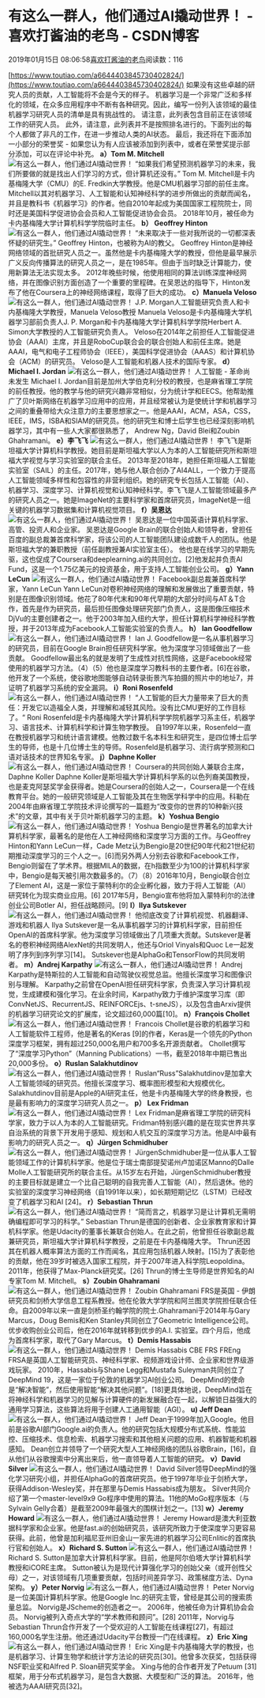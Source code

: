 
# 有这么一群人，他们通过AI撬动世界！ - 喜欢打酱油的老鸟 - CSDN博客


2019年01月15日 08:06:58[喜欢打酱油的老鸟](https://me.csdn.net/weixin_42137700)阅读数：116


[https://www.toutiao.com/a6644403845730402824/](https://www.toutiao.com/a6644403845730402824/)
如果没有这些卓越的研究人员的贡献，人工智能将不会是今天的样子。
机器学习是一个非常广泛和多样化的领域，在众多应用程序中不断有各种研究。因此，编写一份列入该领域的最佳机器学习研究人员的清单是具有挑战性的。
请注意，此列表包含目前正在该领域工作的研究人员。
此外，请注意，此列表并不是按照排名进行的。下面列出的每个人都做了非凡的工作，在进一步推动人类的AI状态。
最后，我还将在下面添加一小部分的荣誉奖 - 如果您认为有人应该被添加到列表中，或者在荣誉奖提示部分添加，可以在评论中补充。
**a）Tom M. Mitchell**
![有这么一群人，他们通过AI撬动世界！](http://p1.pstatp.com/large/pgc-image/c7edc8839d3949c8ad1e36011ecd0b07)
“如果我们希望预测机器学习的未来，我们所要做的就是找出人们学习的方式，但计算机还没有。”
Tom M. Mitchell是卡内基梅隆大学（CMU）的E. Fredkin大学教授。他是CMU机器学习部的前任主席。Mitchell以其对机器学习、人工智能和认知神经科学的进步所做出的贡献而闻名，并且是教科书《机器学习》的作者。他自2010年起成为美国国家工程院院士，同时还是美国科学促进协会会员和人工智能促进协会会员。 2018年10月，被任命为卡内基梅隆大学计算机科学学院临时主任。
**b） Geoffrey Hinton**
![有这么一群人，他们通过AI撬动世界！](http://p3.pstatp.com/large/pgc-image/d5583957724e4dea9d350a355767b429)
“未来取决于一些对我所说的一切都深表怀疑的研究生。”
Geoffrey Hinton，也被称为AI的教父。 Geoffrey Hinton是神经网络领域的首批研究人员之一。虽然他是卡内基梅隆大学的教授，但他是最早展示广义反向传播算法的研究人员之一，是在1985年。但由于当时缺乏计算能力，使用新算法无法实现太多。 2012年晚些时候，他使用相同的算法训练深度神经网络，并在图像识别方面创造了一个重要的里程碑。在吴恩达的指导下，Hinton发布了他在Coursera上的神经网络课程，取得了巨大的成功。
**c）Manuela Veloso**
![有这么一群人，他们通过AI撬动世界！](http://p3.pstatp.com/large/pgc-image/0fc33fa9f2794411b0837c67dd2b476f)
J.P. Morgan人工智能研究负责人和卡内基梅隆大学教授，Manuela Veloso教授
Manuela Veloso是卡内基梅隆大学机器学习部前负责人J. P. Morgan和卡内基梅隆大学计算机科学学院Herbert A. Simon大学教授的人工智能研究负责人。 Veloso在2014年之前担任人工智能促进协会（AAAI）主席，并且是RoboCup联合会的联合创始人和前任主席。她是AAAI，电气和电子工程师协会（IEEE），美国科学促进协会（AAAS）和计算机协会（ACM）的研究员。 Veloso是人工智能和机器人技术的国际专家。
**d）Michael I. Jordan**
![有这么一群人，他们通过AI撬动世界！](http://p3.pstatp.com/large/pgc-image/d405ed2d05d444a1a392039714e9b4e6)
人工智能 - 革命尚未发生
Michael I. Jordan目前是加州大学伯克利分校的教授，也是麻省理工学院的前任教授。他的教学与他的研究兴趣非常相似，分为统计学和EECS。他帮助推广了贝叶斯网络在机器学习应用中的应用，并且经常被认为是使统计学和机器学习之间的重叠带给大众注意力的主要思想家之一。他是AAAI，ACM，ASA，CSS，IEEE，IMS，ISBA和SIAM的研究员。他的研究生和博士后学生也已经深刻影响机器学习，其中有一些人大家都很熟悉了， Andrew Ng，David Blei和Zoubin Ghahramani。
**e）李飞飞**
![有这么一群人，他们通过AI撬动世界！](http://p3.pstatp.com/large/pgc-image/5648f59297954385abe5d52759b16b54)
李飞飞是斯坦福大学计算机科学教授。她目前是斯坦福大学以人为本的人工智能研究所和斯坦福大学视觉与学习实验室的联合主任。 2013年至2018年，她担任斯坦福人工智能实验室（SAIL）的主任。2017年，她与他人联合创办了AI4ALL，一个致力于提高人工智能领域多样性和包容性的非营利组织。她的研究专长包括人工智能（AI）、机器学习、深度学习、计算机视觉和认知神经科学。李飞飞是人工智能领域最多产的研究人员之一。她是ImageNet的主要科学家和首席研究员，ImageNet是一组关键的机器学习数据集和计算机视觉项目。
**f）吴恩达**
![有这么一群人，他们通过AI撬动世界！](http://p1.pstatp.com/large/pgc-image/7fac04770f4d4c07afeac1ece32e5154)
吴恩达是一位中国英语计算机科学家、高管、投资人和企业家。 吴恩达是Google Brain的联合创始人和领导者，曾担任百度的副总裁兼首席科学家，将该公司的人工智能团队建设成数千人的团队。他是斯坦福大学的兼职教授（前任副教授兼AI实验室主任）。 他也是在线学习的早期先驱，这也促成了Coursera和deeplearning.ai的共同创立。[2]他发起并负责AI Fund，这是一个1.75亿美元的投资基金，用于支持人工智能创业公司。
**g）Yann LeCun**
![有这么一群人，他们通过AI撬动世界！](http://p3.pstatp.com/large/pgc-image/f6f588dab2ec436ea33491b0f0d3340a)
Facebook副总裁兼首席科学家，Yann LeCun
Yann LeCun对卷积神经网络的理解和发展做出了重要贡献，特别是在图像识别领域。他花了80年代末和90年代早期的大部分时间与AT＆T合作，首先是作为研究员，最后担任图像处理研究部门负责人，这是图像压缩技术DjVu的主要创建者之一。他于2003年加入纽约大学，担任计算机科学神经科学教授，并于2013年成为Facebook人工智能实验室的负责人。
**h） Ian Goodfellow**
![有这么一群人，他们通过AI撬动世界！](http://p9.pstatp.com/large/pgc-image/9fbb5f12f2744b13bea8160d45ca3f45)
Ian J. Goodfellow是一名从事机器学习的研究员，目前在Google Brain担任研究科学家。他为深度学习领域做出了一些贡献。 Goodfellow最出名的就是发明了生成性对抗性网络，这是Facebook经常使用的机器学习方法。（4）（5）他也是深度学习教科书的主要作者。[6]在谷歌，他开发了一个系统，使谷歌地图能够自动转录街景汽车拍摄的照片中的地址7，并证明了机器学习系统的安全漏洞。
**i）Roni Rosenfeld**
![有这么一群人，他们通过AI撬动世界！](http://p3.pstatp.com/large/pgc-image/fd8d543b26a943e4a1365abc14fbaf53)
“人工智能的巨大力量带来了巨大的责任：开发它以造福全人类，并理解和减轻其风险。没有比CMU更好的工作目标了。“
Roni Rosenfeld是卡内基梅隆大学计算机科学学院机器学习系主任，机器学习、语言技术、计算机科学和计算生物学教授。
自1997年以来，Rosenfeld一直在教授机器学习和统计语言建模。他教过数千名本科生和研究生，是四位博士后学生的导师，也是十几位博士生的导师。Rosenfeld是机器学习、流行病学预测和口语对话技术的世界知名专家。
**j）Daphne Koller**
![有这么一群人，他们通过AI撬动世界！](http://p1.pstatp.com/large/pgc-image/e9de2bc5680141df95decdfd51c37eb0)
Coursera的共同创始人兼联合主席，Daphne Koller
Daphne Koller是斯坦福大学计算机科学系的以色列裔美国教授，也是麦克阿瑟奖学金获得者。她是Coursera的创始人之一，Coursera是一个在线教育平台。她的一般研究领域是人工智能及其在生物医学科学中的应用。科勒在2004年由麻省理工学院技术评论撰写的一篇题为“改变你的世界的10种新兴技术”的文章，其中有关于贝叶斯机器学习的主题。
**k）Yoshua Bengio**
![有这么一群人，他们通过AI撬动世界！](http://p1.pstatp.com/large/pgc-image/9d8644172f664182b079a7f77a69f2ba)
Yoshua Bengio是世界著名的加拿大计算机科学家，最著名的是他在人工神经网络和深度学习方面的工作。与Geoffrey Hinton和Yann LeCun一样，Cade Metz认为Bengio是20世纪90年代和21世纪初期推动深度学习的三个人之一。[6]而另外两人分别去谷歌和Facebook工作，Bengio则留在了学术界。根据MILA的数据，在h指数至少为100的计算机科学家中，Bengio是每天被引用次数最多的。（7）（8）2016年10月，Bengio联合创立了Element AI，这是一家位于蒙特利尔的企业孵化器，致力于将人工智能（AI）研究转化为现实商业应用。[6] 2017年5月，Bengio宣布他将加入蒙特利尔的法律创业公司Botler AI，担任战略顾问。[9]
**l）Ilya Sutskever**
![有这么一群人，他们通过AI撬动世界！](http://p1.pstatp.com/large/pgc-image/7f7354af916647e28876d3e58ba7370b)
他彻底改变了计算机视觉、机器翻译、游戏和机器人
Ilya Sutskever是一名从事机器学习的计算机科学家，目前担任OpenAI的首席科学家。他为深度学习领域做出了几项重大贡献。Sutskever是著名的卷积神经网络AlexNet的共同发明人，他还与Oriol Vinyals和Quoc Le一起发明了序列到序列学习[14]。 Sutskever也是AlphaGo和TensorFlow的共同发明者。
**m）Andrej Karpathy**
![有这么一群人，他们通过AI撬动世界！](http://p3.pstatp.com/large/pgc-image/023c985a6fa143d189d3a0db6a8f4312)
Andrej Karpathy是特斯拉的人工智能和自动驾驶仪视觉总监。他擅长深度学习和图像识别与理解。 Karpathy之前曾在OpenAI担任研究科学家，负责深入学习计算机视觉，生成建模和强化学习。在业余时间，Karpathy致力于维护深度学习库（即ConvNetJS、RecurrentJS、REINFORCEjs、t-sneJS），以及包含由Arxiv提供的机器学习研究论文的扩展库，论文超过60,000篇[10]。
**n）François Chollet**
![有这么一群人，他们通过AI撬动世界！](http://p1.pstatp.com/large/pgc-image/0ee7c3b64f5947f9b832ba52bcde6b21)
Francois Chollet是谷歌的机器学习和人工智能软件工程师，他是著名的Keras [9]的作者，Keras是一个领先的Python深度学习框架，拥有超过250,000名用户和700多名开源贡献者。 Chollet撰写了“深度学习Python”（Manning Publications）一书，截至2018年中期已售出20,000多份。
**o）Ruslan Salakhutdinov**
![有这么一群人，他们通过AI撬动世界！](http://p3.pstatp.com/large/pgc-image/ba6669650b794224aa4e8f5ff3a09214)
Ruslan“Russ”Salakhutdinov是加拿大人工智能领域的研究员。他擅长深度学习、概率图形模型和大规模优化。 Salakhutdinov目前是Apple的AI研究主任，他是卡内基梅隆大学的终身教授，也是最有影响力的深度学习研究人员之一。
**p） Lex Fridman**
![有这么一群人，他们通过AI撬动世界！](http://p3.pstatp.com/large/pgc-image/8fd93fc00977487a82dafdc5241bc122)
Lex Fridman是麻省理工学院的研究科学家，致力于以人为本的人工智能研究。Fridman特别感兴趣的是在现实世界共享自治系统的背景下开发用于感知、规划和人机交互的深度学习方法。他是AI中最有影响力的研究人员之一。
**q）Jürgen Schmidhuber**
![有这么一群人，他们通过AI撬动世界！](http://p1.pstatp.com/large/pgc-image/94f459c40eaa4aa08f2cd0d35480c92e)
JürgenSchmidhuber是一位从事人工智能领域工作的计算机科学家。他是位于瑞士南部提契诺州卢加诺区Manno的Dalle Molle人工智能研究所的联合主任。从15岁左右开始，JürgenSchmidhuber教授的主要目标就是建立一个比自己聪明的自我完善人工智能（AI），然后退休。他的实验室的深度学习神经网络（自1991年以来），如长期短期记忆（LSTM）已经改变了机器学习和AI [24]。
**r）Sebastian Thrun**
![有这么一群人，他们通过AI撬动世界！](http://p1.pstatp.com/large/pgc-image/c4e8b10e8b9b4a648c8349f3763c0a59)
“简而言之，机器学习是让计算机无需明确编程即可学习的科学。”
Sebastian Thrun是德国的创新者、企业家教育家和计算机科学家。他是Udacity的董事长兼联合创始人。在此之前，他曾担任谷歌副总裁兼研究员，斯坦福大学计算机科学教授，之前是在卡内基梅隆大学。 Thrun还因其在机器人概率算法方面的工作而闻名，其应用包括机器人映射。[15]为了表彰他的贡献，他在39岁时被选入国家工程院，并于2007年进入科学院Leopoldina。2011年，他获得了Max-Planck研究奖。[26] Thrun的博士生导师是世界知名的AI专家Tom M. Mitchell。
**s）Zoubin Ghahramani**
![有这么一群人，他们通过AI撬动世界！](http://p1.pstatp.com/large/pgc-image/834df182d57b4e09bc271fb304a435f9)
Zoubin Ghahramani FRS是英国 - 伊朗研究员和剑桥大学信息工程系教授。他在伦敦大学学院和阿兰图灵学院担任联合任命。自2009年以来一直是剑桥圣约翰学院的院士.Ghahramani于2014年与Gary Marcus，Doug Bemis和Ken Stanley共同创立了Geometric Intelligence公司。优步收购创业公司后，他在2016年就转移到优步的A.I. 实验室。四个月后，他成为首席科学家，取代了Gary Marcus。
**t）Demis Hassabis**
![有这么一群人，他们通过AI撬动世界！](http://p1.pstatp.com/large/pgc-image/13cd820bb6cf460fa8d2f9bb89fc7bd2)
Demis Hassabis CBE FRS FREng FRSA是英国人工智能研究员、神经科学家、视频游戏设计师、企业家和世界级游戏玩家。 2010年，Hassabis与Shane Legg和Mustafa Suleyman共同创立了DeepMind 19，这是一家位于伦敦的机器学习AI创业公司。 DeepMind的使命是“解决智能”，然后使用智能“解决其他问题”。[18]更具体地说，DeepMind旨在将神经科学和机器学习的见解与计算硬件的新发展融合在一起，以解锁日益强大的通用学习算法，这些算法将用于创建人工通用智能（AGI）。
**u) Jeff Dean**
![有这么一群人，他们通过AI撬动世界！](http://p1.pstatp.com/large/pgc-image/e2afa86571a648458b66c9c3117c3363)
Jeff Dean于1999年加入Google。他目前是谷歌AI部门Google.ai的负责人。他的研究包括大规模分布式系统、性能监控、压缩技术、信息检索、机器学习搜索和其他相关问题的应用、机器智能和机器感知。
Dean创立并领导了一个研究大型人工神经网络的团队谷歌Brain，[16]，自从他们从谷歌搜索中分离出来后，他一直领导着人工智能的研究。
**v）David Silver**
![有这么一群人，他们通过AI撬动世界！](http://p3.pstatp.com/large/pgc-image/8f276f68d6644b0c86abf3c9413e913c)
David Silver领导DeepMind的强化学习研究小组，并担任AlphaGo的首席研究员。他于1997年毕业于剑桥大学，获得Addison-Wesley奖，并在那里与Demis Hassabis成为朋友。 Silver共同介绍了第一个master-level9x9 Go程序中使用的算法。11他的MoGo程序版本（与Sylvain Gelly合着）是截至2009年最强大的围棋计划之一。[13]
**w）Jeremy Howard**
![有这么一群人，他们通过AI撬动世界！](http://p1.pstatp.com/large/pgc-image/69c66c8d11c343f287e584c886a1af8f)
Jeremy Howard是澳大利亚数据科学家和企业家。他是fast.ai的创始研究员，该研究所致力于使深度学习更容易获得。此前，他曾是加利福尼亚州旧金山一家先进的机器学习公司Enlitic的首席执行官和创始人。
**x）Richard S. Sutton**
![有这么一群人，他们通过AI撬动世界！](http://p9.pstatp.com/large/pgc-image/c21ee2e83dd34cc8a9b7c0542fa83be7)
Richard S. Sutton是加拿大计算机科学家。目前，他是阿尔伯塔大学计算机科学教授和iCORE主席。 Sutton被认为是现代计算强化学习的创始父亲（或开创性父母）之一，对该领域有几项重要贡献，包括时间差异学习、政策梯度方法、Dyna架构。
**y）Peter Norvig**
![有这么一群人，他们通过AI撬动世界！](http://p3.pstatp.com/large/pgc-image/40cdd133b29d43c3acb301028b4924d7)
Peter Norvig是一位美国计算机科学家。他是Google Inc.的研究主管，曾经是其公司的搜索质量总监。 Norvig是JScheme的创造者之一。 2006年，他被任命为计算机协会会员。 Norvig被列入奇点大学的“学术教师和顾问”。[28] 2011年，Norvig与Sebastian Thrun合作开发了一个受欢迎的人工智能在线课程[27]，有超过160,000名学生注册。他还通过Udacity平台教授一门在线课程。
**z）Eric Xing**
![有这么一群人，他们通过AI撬动世界！](http://p9.pstatp.com/large/pgc-image/804a307d4fe74b5685aee25e31d1392d)
Eric Xing是卡内基梅隆大学的教授，也是机器学习、计算生物学和统计学方法论的研究员[30]。他曾多次获奖，包括获得NSF职业奖和Alfred P. Sloan研究奖学金。 Xing与他的合作者开发了Petuum [31]框架，用于分布式机器学习，是包含大数据、大模型和广泛的算法。 2016年，他被选为AAAI研究员[32]。

